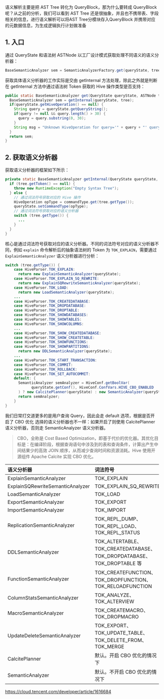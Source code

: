 语义解析主要是把 AST Tree 转化为 QueryBlock，那为什么要转成 QueryBlock 呢？从之前的分析，我们可以看到 AST Tree 还是很抽象，并且也不携带表、字段相关的信息，进行语义解析可以将AST Tree分模块存入QueryBlock 并携带对应的元数据信息，为生成逻辑执行计划做准备

## 1. 入口

通过 QueryState 和语法树 ASTNode 以工厂设计模式获取处理不同语义的语义分析器：
```java
BaseSemanticAnalyzer sem = SemanticAnalyzerFactory.get(queryState, tree);
```
获取具体语义分析器的工作实际是交由 getInternal 方法处理，除此之外就是判断在 getInternal 方法中通过语法树 Token 获取的 Hive 操作类型是否支持：
```java
public static BaseSemanticAnalyzer get(QueryState queryState, ASTNode tree) throws SemanticException {
  BaseSemanticAnalyzer sem = getInternal(queryState, tree);
  if(queryState.getHiveOperation() == null) {
    String query = queryState.getQueryString();
    if(query != null && query.length() > 30) {
      query = query.substring(0, 30);
    }
    String msg = "Unknown HiveOperation for query='" + query + "' queryId=" + queryState.getQueryId();
  }
  return sem;
}
```

## 2. 获取语义分析器

获取语义分析器的框架如下所示：
```java
private static BaseSemanticAnalyzer getInternal(QueryState queryState, ASTNode tree) throws SemanticException {
  if (tree.getToken() == null) {
    throw new RuntimeException("Empty Syntax Tree");
  } else {
    // 通过词法符号获取对应的 Hive 操作
    HiveOperation opType = commandType.get(tree.getType());
    queryState.setCommandType(opType);
    // 通过词法符号获取对应的语义分析器
    switch (tree.getType()) {
      ...
    }
  }
}
```
核心是通过词法符号获取对应的语义分析器。不同的词法符号对应的语义分析器不同，例如 `explain` 命令解析后的抽象语法树的 Token 为 `TOK_EXPLAIN`，需要通过 `ExplainSemanticAnalyzer` 语义分析器进行分析：
```java
switch (tree.getType()) {
    case HiveParser.TOK_EXPLAIN:
      return new ExplainSemanticAnalyzer(queryState);
    case HiveParser.TOK_EXPLAIN_SQ_REWRITE:
      return new ExplainSQRewriteSemanticAnalyzer(queryState);
    case HiveParser.TOK_LOAD:
      return new LoadSemanticAnalyzer(queryState);
    ...
    case HiveParser.TOK_CREATEDATABASE:
    case HiveParser.TOK_DROPDATABASE:
    case HiveParser.TOK_DROPTABLE:
    case HiveParser.TOK_SHOWDATABASES:
    case HiveParser.TOK_SHOWTABLES:
    case HiveParser.TOK_SHOWCOLUMNS:
    ...
    case HiveParser.TOK_SHOW_CREATEDATABASE:
    case HiveParser.TOK_SHOW_CREATETABLE:
    case HiveParser.TOK_SHOWFUNCTIONS:
    case HiveParser.TOK_SHOWPARTITIONS:
      return new DDLSemanticAnalyzer(queryState);
    ...
    case HiveParser.TOK_START_TRANSACTION:
    case HiveParser.TOK_COMMIT:
    case HiveParser.TOK_ROLLBACK:
    case HiveParser.TOK_SET_AUTOCOMMIT:
    default: {
      SemanticAnalyzer semAnalyzer = HiveConf.getBoolVar(
            queryState.getConf(), HiveConf.ConfVars.HIVE_CBO_ENABLED
      ) ? new CalcitePlanner(queryState) : new SemanticAnalyzer(queryState);
      return semAnalyzer;
    }
}
```
我们日常打交道更多的是用户查询 Query，因此会走 default 选项，根据是否开启了 CBO 优化 选择的语义分析器也不一样：如果开启了则使用 CalcitePlanner 语义分析器，否则走 SemanticAnalyzer 语义分析器。

> CBO，全称是 Cost Based Optimization，即基于代价的优化器。其优化目标是：在编译阶段，根据查询语句中涉及到的表和查询条件，计算出产生中间结果少的高效 JOIN 顺序，从而减少查询时间和资源消耗。Hive 使用开源组件 Apache Calcite 实现 CBO 优化。

| 语义分析器 | 词法符号 |
| :------------- | :------------- |
| ExplainSemanticAnalyzer | TOK_EXPLAIN |
| ExplainSQRewriteSemanticAnalyzer | TOK_EXPLAIN_SQ_REWRITE |
| LoadSemanticAnalyzer | TOK_LOAD |
| ExportSemanticAnalyzer | TOK_EXPORT |
| ImportSemanticAnalyzer | TOK_IMPORT |
| ReplicationSemanticAnalyzer | TOK_REPL_DUMP、TOK_REPL_LOAD、TOK_REPL_STATUS |
| DDLSemanticAnalyzer | TOK_ALTERTABLE、TOK_CREATEDATABASE、TOK_DROPDATABASE、TOK_DROPTABLE 等 |
| FunctionSemanticAnalyzer | TOK_CREATEFUNCTION、TOK_DROPFUNCTION、TOK_RELOADFUNCTION|
| ColumnStatsSemanticAnalyzer | TOK_ANALYZE、TOK_ALTERVIEW |
| MacroSemanticAnalyzer | TOK_CREATEMACRO、TOK_DROPMACRO |
| UpdateDeleteSemanticAnalyzer | TOK_EXPORT、TOK_UPDATE_TABLE、TOK_DELETE_FROM、TOK_MERGE |
| CalcitePlanner | 默认。开启 CBO 优化的情况下 |
| SemanticAnalyzer | 默认。不开启 CBO 优化的情况下 |



https://cloud.tencent.com/developer/article/1616684
